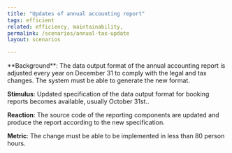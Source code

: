 ```yaml
---
title: "Updates of annual accounting report"
tags: efficient
related: efficiency, maintainability,
permalink: /scenarios/annual-tax-update
layout: scenarios

---
```


<div class="arc42-help" markdown="1">
**Background**: The data output format of the annual accounting report is adjusted every year on December 31 to comply with the legal and tax changes. The system must be able to generate the new format.

**Stimulus**: Updated specification of the data output format for booking reports becomes available, usually October 31st..

**Reaction**: The source code of the reporting components are updated and produce the report according to the new specification.

**Metric**: The change must be able to be implemented in less than 80 person hours.


</div><br>




